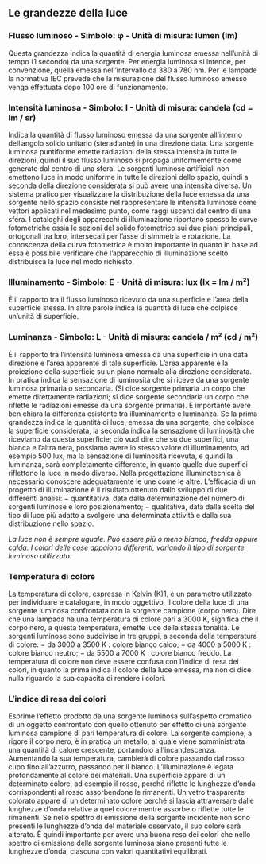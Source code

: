 Le grandezze della luce
-----------------------

### Flusso luminoso - Simbolo: φ - Unità di misura: lumen (lm)
Questa grandezza indica la quantità di energia luminosa emessa nell’unità di tempo (1 secondo) da
una sorgente. Per energia luminosa si intende, per convenzione, quella emessa nell’intervallo da 380
a 780 nm. Per le lampade la normativa IEC prevede che la misurazione del flusso luminoso emesso
venga effettuata dopo 100 ore di funzionamento.

### Intensità luminosa - Simbolo: I - Unità di misura: candela (cd = lm / sr)
Indica la quantità di flusso luminoso emessa da una sorgente all’interno dell’angolo solido unitario
(steradiante) in una direzione data.
Una sorgente luminosa puntiforme emette radiazioni della stessa intensità in tutte le direzioni, quindi
il suo flusso luminoso si propaga uniformemente come generato dal centro di una sfera.
Le sorgenti luminose artificiali non emettono luce in modo uniforme in tutte le direzioni dello spazio,
quindi a seconda della direzione considerata si può avere una intensità diversa. Un sistema pratico
per visualizzare la distribuzione della luce emessa da una sorgente nello spazio consiste nel rappresentare
le intensità luminose come vettori applicati nel medesimo punto, come raggi uscenti dal centro
di una sfera.
I cataloghi degli apparecchi di illuminazione riportano spesso le curve fotometriche ossia le sezioni
del solido fotometrico sui due piani principali, ortogonali tra loro, intersecati per l’asse di simmetria e
rotazione.
La conoscenza della curva fotometrica è molto importante in quanto in base ad essa è possibile verificare
che l’apparecchio di illuminazione scelto distribuisca la luce nel modo richiesto.

### Illuminamento - Simbolo: E - Unità di misura: lux (lx = lm / m²)
È il rapporto tra il flusso luminoso ricevuto da una superficie e l’area della superficie stessa. In altre
parole indica la quantità di luce che colpisce un’unità di superficie.

### Luminanza - Simbolo: L - Unità di misura: candela / m² (cd / m²)
È il rapporto tra l’intensità luminosa emessa da una superficie in una data direzione e l’area apparente
di tale superficie. L’area apparente è la proiezione della superficie su un piano normale alla direzione
considerata. In pratica indica la sensazione di luminosità che si riceve da una sorgente luminosa
primaria o secondaria. (Si dice sorgente primaria un corpo che emette direttamente radiazioni; si dice
sorgente secondaria un corpo che riflette le radiazioni emesse da una sorgente primaria).
È importante avere ben chiara la differenza esistente tra illuminamento e luminanza. Se la prima
grandezza indica la quantità di luce, emessa da una sorgente, che colpisce la superficie considerata, la
seconda indica la sensazione di luminosità che riceviamo da questa superficie; ciò vuol dire che su
due superfici, una bianca e l’altra nera, possiamo avere lo stesso valore di illuminamento, ad esempio
500 lux, ma la sensazione di luminosità ricevuta, e quindi la luminanza, sarà completamente differente,
in quanto quelle due superfici riflettono la luce in modo diverso. Nella progettazione illuminotecnica
è necessario conoscere adeguatamente le une come le altre. L’efficacia di un progetto di illuminazione
è il risultato ottenuto dallo sviluppo di due differenti analisi:
− quantitativa, data dalla determinazione del numero di sorgenti luminose e loro posizionamento;
− qualitativa, data dalla scelta del tipo di luce più adatto a svolgere una determinata attività e dalla
sua distribuzione nello spazio.

*La luce non è sempre uguale. Può essere più o meno bianca, fredda oppure calda.*
*I colori delle cose appaiono differenti, variando il tipo di sorgente luminosa utilizzata.*

### Temperatura di colore
La temperatura di colore, espressa in Kelvin (K)1, è un parametro utilizzato per individuare e catalogare,
in modo oggettivo, il colore della luce di una sorgente luminosa confrontata con la sorgente
campione (corpo nero). Dire che una lampada ha una temperatura di colore pari a 3000 K, significa
che il corpo nero, a questa temperatura, emette luce della stessa tonalità.
Le sorgenti luminose sono suddivise in tre gruppi, a seconda della temperatura di colore:
− da 3000 a 3500 K : colore bianco caldo;
− da 4000 a 5000 K : colore bianco neutro;
− da 5500 a 7000 K : colore bianco freddo.
La temperatura di colore non deve essere confusa con l’indice di resa dei colori, in quanto la prima
indica il colore della luce emessa, ma non ci dice nulla riguardo la sua capacità di rendere i colori.

### L’indice di resa dei colori
Esprime l’effetto prodotto da una sorgente luminosa sull’aspetto cromatico di un oggetto confrontato
con quello ottenuto per effetto di una sorgente luminosa campione di pari temperatura di colore.
La sorgente campione, a rigore il corpo nero, è in pratica un metallo, al quale viene somministrata
una quantità di calore crescente, portandolo all’incandescenza.
Aumentando la sua temperatura, cambierà di colore passando dal rosso cupo fino all’azzurro, passando
per il bianco. L’illuminazione è legata profondamente al colore dei materiali.
Una superficie appare di un determinato colore, ad esempio il rosso, perché riflette le lunghezze
d’onda corrispondenti al rosso assorbendone le rimanenti.
Un vetro trasparente colorato appare di un determinato colore perché si lascia attraversare dalle lunghezze
d’onda relative a quel colore mentre assorbe o riflette tutte le rimanenti.
Se nello spettro di emissione della sorgente incidente non sono presenti le lunghezze d’onda del materiale
osservato, il suo colore sarà alterato.
È quindi importante per avere una buona resa dei colori che nello spettro di emissione della sorgente
luminosa siano presenti tutte le lunghezze d’onda, ciascuna con valori quantitativi equilibrati.
